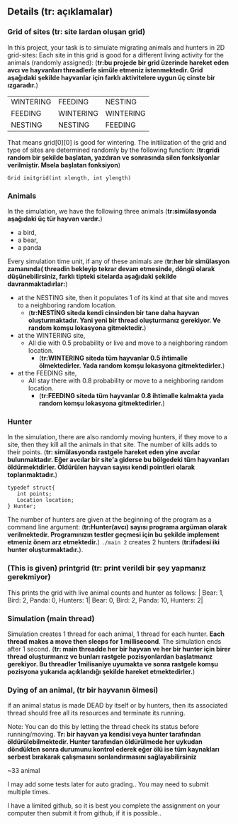 
## Details (tr: açıklamalar)
### Grid of sites (tr: site lardan oluşan grid)
In this project, your task is to simulate migrating animals and hunters in 2D grid-sites:
Each site in this grid is good for a different living activity for the animals (randomly assigned):
(**tr:bu projede bir grid üzerinde hareket eden avcı ve hayvanları threadlerle simüle etmeniz istenmektedir. 
Grid aşağıdaki şekilde hayvanlar için farklı aktivitelere uygun üç cinste bir ızgaradır.**)
<table>
  <tr><td>WINTERING </td> <td>FEEDING</td><td>NESTING</td></tr>
  <tr><td>FEEDING</td><td>WINTERING</td><td>WINTERING</td></tr>
  <tr><td>NESTING</td><td>NESTING</td><td>FEEDING</td></tr>
</table>

That means grid[0][0] is good for wintering. 
The initilization of the grid  and type of sites are determined randomly by the following function:
(**tr:gridi random bir şekilde başlatan, yazdıran ve sonrasında silen fonksiyonlar verilmiştir. Msela başlatan fonksiyon**)
```
Grid initgrid(int xlength, int ylength)
```
### Animals
In the simulation, we have the following three animals (**tr:simülasyonda aşağıdaki üç tür hayvan vardır.**)
* a bird, 
* a bear, 
* a panda 

Every  simulation time unit, if any of these animals are (**tr:her bir simülasyon zamanında( threadin bekleyip tekrar devam etmesinde, döngü olarak düşünebilirsiniz, 
farklı tipteki sitelarda aşağıdaki şekilde davranmaktadırlar:**)
* at the NESTING site, then it populates 1 of its kind at that site and moves to a neighboring random location. 
    * (**tr:NESTİNG siteda kendi cinsinden bir tane daha hayvan oluşturmaktadır. Yani yeni bir thread oluşturmanız gerekiyor. Ve random komşu lokasyona gitmektedir.**)
* at the WINTERING site, 
    * All die with 0.5 probability or live and move to a neighboring random location.
      * (**tr:WINTERING siteda tüm hayvanlar 0.5 ihtimalle ölmektedirler. Yada random komşu lokasyona gitmektedirler.**)
* at the FEEDING site, 
    * All stay there with 0.8 probability or move to a neighboring random location.
      *  (**tr:FEEDING siteda tüm hayvanlar 0.8 ihtimalle kalmakta yada random komşu lokasyona gitmektedirler.**)


### Hunter
In the simulation, there are also randomly moving hunters, if they move to a site, then they kill all the animals in that site. The number of kills adds to their points. 
(**tr: simülasyonda rastgele hareket eden yine avcılar bulunmaktadır. 
Eğer avcılar bir site'a giderse bu bölgedeki tüm hayvanları öldürmektdirler. 
Öldürülen hayvan sayısı kendi pointleri olarak toplanmaktadır.**)
```
typedef struct{
   int points;
   Location location;
} Hunter;
```

The number of hunters are given at the beginning of the program as a command line argument:
 (**tr:Hunter(avcı) sayısı programa argüman olarak verilmektedir. Programınızın testler geçmesi için bu şekilde implement etmeniz önem arz etmektedir.**)
``./main 2`` creates 2 hunters (**tr:ifadesi iki hunter oluşturmaktadır.**).


### (This is given) printgrid (tr: print verildi bir şey yapmanız gerekmiyor)

This prints the grid with live animal counts and hunter as follows:
| Bear: 1, Bird: 2,  Panda: 0, Hunters: 1| Bear: 0, Bird: 2,  Panda: 10, Hunters: 2|  

### Simulation (main thread)
Simulation creates 1 thread for each animal, 1 thread for each hunter. **Each thread makes a move then sleeps for 1 millisecond**. 
The simulation ends after 1 second.
 (**tr: main threadde her bir hayvan ve her bir hunter için birer thread oluşturmanız ve bunları rastgele pozisyonlardan başlatmanız gerekiyor.
    Bu threadler 1milisaniye uyumakta ve sonra rastgele komşu pozisyona yukarıda açıklandığı şekilde hareket etmektedirler.**)
    

### Dying of an animal, (tr bir hayvanın ölmesi)

if an animal status is made DEAD by itself or by hunters, then its associated thread should free all its resources and terminate its running. 

Note: You can do this by letting the thread check its status before running/moving.
**Tr: bir hayvan ya kendisi veya hunter tarafından öldürülebilmektedir. 
Hunter tarafından öldürülmede her uykudan döndükten sonra durumunu kontrol ederek eğer ölü ise 
tüm kaynakları serbest bırakarak çalışmasını sonlandırmasını sağlayabilirsiniz**

~33 animal

I may add some tests later for auto grading.. You may need to submit multiple times.

I have a limited github, so it is best you complete the assignment on your computer then submit it from github, if it is possible.. 
